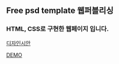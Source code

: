 ## Free psd template 웹퍼블리싱
### HTML, CSS로 구현한 웹페이지 입니다.

[디자인시안](https://symu.co/freebies/templates-4/afrodyta-psd-template/)

[DEMO](https://objective-hodgkin-6963c3.netlify.app/)





